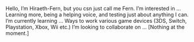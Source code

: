 Hello, I’m Hiraeth-Fern, but you csn just call me Fern.
I’m interested in ... Learning more, being a helping voice, and testing just about anything I can.
I’m currently learning ... Ways to work various game devices (3DS, Switch, Playstation, Xbox, Wii etc.)
I’m looking to collaborate on ... [Nothing at the moment.]
